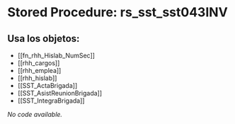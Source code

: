 # Stored Procedure: rs_sst_sst043INV

## Usa los objetos:
- [[fn_rhh_Hislab_NumSec]]
- [[rhh_cargos]]
- [[rhh_emplea]]
- [[rhh_hislab]]
- [[SST_ActaBrigada]]
- [[SST_AsistReunionBrigada]]
- [[SST_IntegraBrigada]]

*No code available.*
